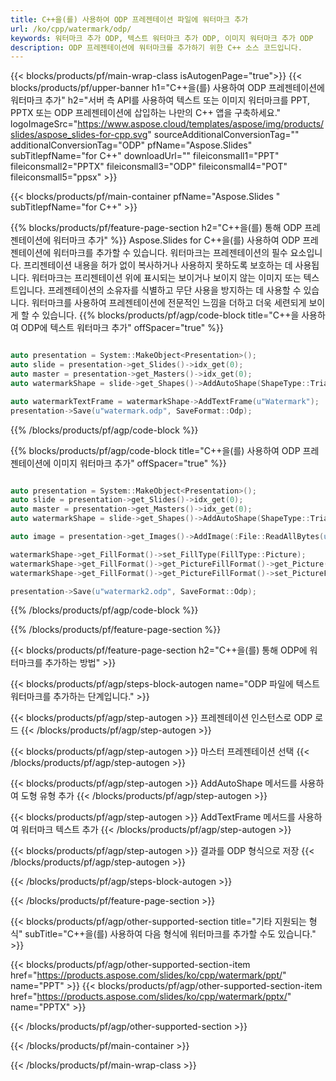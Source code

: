 ```yaml
---
title: C++을(를) 사용하여 ODP 프레젠테이션 파일에 워터마크 추가
url: /ko/cpp/watermark/odp/
keywords: 워터마크 추가 ODP, 텍스트 워터마크 추가 ODP, 이미지 워터마크 추가 ODP
description: ODP 프레젠테이션에 워터마크를 추가하기 위한 C++ 소스 코드입니다.
---
```


{{< blocks/products/pf/main-wrap-class isAutogenPage="true">}}
{{< blocks/products/pf/upper-banner h1="C++을(를) 사용하여 ODP 프레젠테이션에 워터마크 추가" h2="서버 측 API를 사용하여 텍스트 또는 이미지 워터마크를 PPT, PPTX 또는 ODP 프레젠테이션에 삽입하는 나만의 C++ 앱을 구축하세요." logoImageSrc="https://www.aspose.cloud/templates/aspose/img/products/slides/aspose_slides-for-cpp.svg" sourceAdditionalConversionTag="" additionalConversionTag="ODP" pfName="Aspose.Slides" subTitlepfName="for C++" downloadUrl="" fileiconsmall1="PPT" fileiconsmall2="PPTX" fileiconsmall3="ODP" fileiconsmall4="POT" fileiconsmall5="ppsx" >}}

{{< blocks/products/pf/main-container pfName="Aspose.Slides " subTitlepfName="for C++" >}}

{{% blocks/products/pf/feature-page-section  h2="C++을(를) 통해 ODP 프레젠테이션에 워터마크 추가" %}}
Aspose.Slides for C++을(를) 사용하여 ODP 프레젠테이션에 워터마크를 추가할 수 있습니다. 워터마크는 프레젠테이션의 필수 요소입니다. 프리젠테이션 내용을 허가 없이 복사하거나 사용하지 못하도록 보호하는 데 사용됩니다. 워터마크는 프리젠테이션 위에 표시되는 보이거나 보이지 않는 이미지 또는 텍스트입니다. 프레젠테이션의 소유자를 식별하고 무단 사용을 방지하는 데 사용할 수 있습니다. 워터마크를 사용하여 프레젠테이션에 전문적인 느낌을 더하고 더욱 세련되게 보이게 할 수 있습니다. 
{{% blocks/products/pf/agp/code-block title="C++을 사용하여 ODP에 텍스트 워터마크 추가" offSpacer="true" %}}

```cpp

auto presentation = System::MakeObject<Presentation>();
auto slide = presentation->get_Slides()->idx_get(0);
auto master = presentation->get_Masters()->idx_get(0);
auto watermarkShape = slide->get_Shapes()->AddAutoShape(ShapeType::Triangle, 0.0f, 0.0f, 0.0f, 0.0f);

auto watermarkTextFrame = watermarkShape->AddTextFrame(u"Watermark");
presentation->Save(u"watermark.odp", SaveFormat::Odp);
```

{{% /blocks/products/pf/agp/code-block %}}

{{% blocks/products/pf/agp/code-block title="C++을(를) 사용하여 ODP 프레젠테이션에 이미지 워터마크 추가" offSpacer="true" %}}

```cpp

auto presentation = System::MakeObject<Presentation>();
auto slide = presentation->get_Slides()->idx_get(0);
auto master = presentation->get_Masters()->idx_get(0);
auto watermarkShape = slide->get_Shapes()->AddAutoShape(ShapeType::Triangle, 0.0f, 0.0f, 0.0f, 0.0f);

auto image = presentation->get_Images()->AddImage(:File::ReadAllBytes(u"watermark.png"));

watermarkShape->get_FillFormat()->set_FillType(FillType::Picture);
watermarkShape->get_FillFormat()->get_PictureFillFormat()->get_Picture()->set_Image(image);
watermarkShape->get_FillFormat()->get_PictureFillFormat()->set_PictureFillMode(PictureFillMode::Stretch);

presentation->Save(u"watermark2.odp", SaveFormat::Odp);
```

{{% /blocks/products/pf/agp/code-block %}}

{{% /blocks/products/pf/feature-page-section %}}

{{< blocks/products/pf/feature-page-section  h2="C++을(를) 통해 ODP에 워터마크를 추가하는 방법" >}}

{{< blocks/products/pf/agp/steps-block-autogen name="ODP 파일에 텍스트 워터마크를 추가하는 단계입니다." >}}

{{< blocks/products/pf/agp/step-autogen >}}
프레젠테이션 인스턴스로 ODP 로드
{{< /blocks/products/pf/agp/step-autogen >}}

{{< blocks/products/pf/agp/step-autogen >}}
마스터 프레젠테이션 선택
{{< /blocks/products/pf/agp/step-autogen >}}

{{< blocks/products/pf/agp/step-autogen >}}
AddAutoShape 메서드를 사용하여 도형 유형 추가
{{< /blocks/products/pf/agp/step-autogen >}}

{{< blocks/products/pf/agp/step-autogen >}}
AddTextFrame 메서드를 사용하여 워터마크 텍스트 추가
{{< /blocks/products/pf/agp/step-autogen >}}

{{< blocks/products/pf/agp/step-autogen >}}
결과를 ODP 형식으로 저장
{{< /blocks/products/pf/agp/step-autogen >}}

{{< /blocks/products/pf/agp/steps-block-autogen >}}

{{< /blocks/products/pf/feature-page-section >}}

{{< blocks/products/pf/agp/other-supported-section title="기타 지원되는 형식" subTitle="C++을(를) 사용하여 다음 형식에 워터마크를 추가할 수도 있습니다." >}}

{{< blocks/products/pf/agp/other-supported-section-item href="https://products.aspose.com/slides/ko/cpp/watermark/ppt/" name="PPT" >}}
{{< blocks/products/pf/agp/other-supported-section-item href="https://products.aspose.com/slides/ko/cpp/watermark/pptx/" name="PPTX" >}}


{{< /blocks/products/pf/agp/other-supported-section >}}

{{< /blocks/products/pf/main-container >}}
    
{{< /blocks/products/pf/main-wrap-class >}}